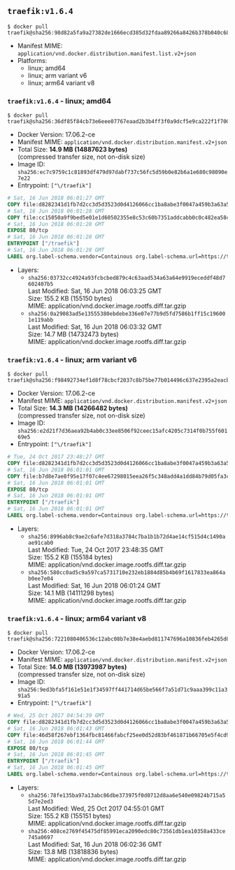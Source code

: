 ## `traefik:v1.6.4`

```console
$ docker pull traefik@sha256:98d82a5fa9a27382de1666ecd385d32fdaa89266a8426b378b040c68c345bf85
```

-	Manifest MIME: `application/vnd.docker.distribution.manifest.list.v2+json`
-	Platforms:
	-	linux; amd64
	-	linux; arm variant v6
	-	linux; arm64 variant v8

### `traefik:v1.6.4` - linux; amd64

```console
$ docker pull traefik@sha256:36df85f84cb73e6eee07767eaad2b3b4ff3f0a9dcf5e9ca222f1f700cb4abc88
```

-	Docker Version: 17.06.2-ce
-	Manifest MIME: `application/vnd.docker.distribution.manifest.v2+json`
-	Total Size: **14.9 MB (14887623 bytes)**  
	(compressed transfer size, not on-disk size)
-	Image ID: `sha256:ec7c9759c1c81893df479d97dabf737c56fc5d59b0e82b6a1e680c98090e7e22`
-	Entrypoint: `["\/traefik"]`

```dockerfile
# Sat, 16 Jun 2018 06:01:27 GMT
COPY file:d8282341d1fb7d2cc3d5d3523d0d4126066cc1ba8abe3f0047a459b3a63a5653 in /etc/ssl/certs/ 
# Sat, 16 Jun 2018 06:01:28 GMT
COPY file:cc15050a9f9bed5e01e1d60502355e8c53c60b7351addcabb0c0c482ea58c352 in / 
# Sat, 16 Jun 2018 06:01:28 GMT
EXPOSE 80/tcp
# Sat, 16 Jun 2018 06:01:28 GMT
ENTRYPOINT ["/traefik"]
# Sat, 16 Jun 2018 06:01:28 GMT
LABEL org.label-schema.vendor=Containous org.label-schema.url=https://traefik.io org.label-schema.name=Traefik org.label-schema.description=A modern reverse-proxy org.label-schema.version=v1.6.4 org.label-schema.docker.schema-version=1.0
```

-	Layers:
	-	`sha256:03732cc4924a93fcbcbed879c4c63aad534a63a64e9919eceddf48d7602407b5`  
		Last Modified: Sat, 16 Jun 2018 06:03:25 GMT  
		Size: 155.2 KB (155150 bytes)  
		MIME: application/vnd.docker.image.rootfs.diff.tar.gzip
	-	`sha256:0a29083ad5e13555380ebdebe336e07e77b9d5fd7586b1ff15c196001e119abb`  
		Last Modified: Sat, 16 Jun 2018 06:03:32 GMT  
		Size: 14.7 MB (14732473 bytes)  
		MIME: application/vnd.docker.image.rootfs.diff.tar.gzip

### `traefik:v1.6.4` - linux; arm variant v6

```console
$ docker pull traefik@sha256:f98492734ef1d8f78cbcf2037c8b75be77b014496c637e2395a2eacbe91e25bb
```

-	Docker Version: 17.06.2-ce
-	Manifest MIME: `application/vnd.docker.distribution.manifest.v2+json`
-	Total Size: **14.3 MB (14266482 bytes)**  
	(compressed transfer size, not on-disk size)
-	Image ID: `sha256:e2d21f7d36aea92b4ab0c33ee8506f92ceec15afc4205c7314f0b755f60169e5`
-	Entrypoint: `["\/traefik"]`

```dockerfile
# Tue, 24 Oct 2017 23:48:27 GMT
COPY file:d8282341d1fb7d2cc3d5d3523d0d4126066cc1ba8abe3f0047a459b3a63a5653 in /etc/ssl/certs/ 
# Sat, 16 Jun 2018 06:01:01 GMT
COPY file:b7d8e7ae8f95e17f07c4ee67298015eea26f5c348add4a1dd84b79d05fa3c56d in / 
# Sat, 16 Jun 2018 06:01:01 GMT
EXPOSE 80/tcp
# Sat, 16 Jun 2018 06:01:01 GMT
ENTRYPOINT ["/traefik"]
# Sat, 16 Jun 2018 06:01:01 GMT
LABEL org.label-schema.vendor=Containous org.label-schema.url=https://traefik.io org.label-schema.name=Traefik org.label-schema.description=A modern reverse-proxy org.label-schema.version=v1.6.4 org.label-schema.docker.schema-version=1.0
```

-	Layers:
	-	`sha256:8996ab8c9ae2c6afe7d318a3784c7ba1b1b72d4ae14cf515d4c1490aae91cab0`  
		Last Modified: Tue, 24 Oct 2017 23:48:35 GMT  
		Size: 155.2 KB (155184 bytes)  
		MIME: application/vnd.docker.image.rootfs.diff.tar.gzip
	-	`sha256:580cc0ad5c9a597ca5731710e232eb1884d85b4b69f1617833ea864ab0ee7e04`  
		Last Modified: Sat, 16 Jun 2018 06:01:24 GMT  
		Size: 14.1 MB (14111298 bytes)  
		MIME: application/vnd.docker.image.rootfs.diff.tar.gzip

### `traefik:v1.6.4` - linux; arm64 variant v8

```console
$ docker pull traefik@sha256:7221080406536c12abc08b7e38e4aebd811747696a10836feb4265d8b2830bc6
```

-	Docker Version: 17.06.2-ce
-	Manifest MIME: `application/vnd.docker.distribution.manifest.v2+json`
-	Total Size: **14.0 MB (13973987 bytes)**  
	(compressed transfer size, not on-disk size)
-	Image ID: `sha256:9ed3bfa5f161e51e1f34597ff441714d65be566f7a51d71c9aaa399c11a391a5`
-	Entrypoint: `["\/traefik"]`

```dockerfile
# Wed, 25 Oct 2017 04:54:39 GMT
COPY file:d8282341d1fb7d2cc3d5d3523d0d4126066cc1ba8abe3f0047a459b3a63a5653 in /etc/ssl/certs/ 
# Sat, 16 Jun 2018 06:01:43 GMT
COPY file:46d58f267ebf1364fbc81466fabcf25ee0d52d83bf461871b66705e5f4cd9241 in / 
# Sat, 16 Jun 2018 06:01:44 GMT
EXPOSE 80/tcp
# Sat, 16 Jun 2018 06:01:45 GMT
ENTRYPOINT ["/traefik"]
# Sat, 16 Jun 2018 06:01:45 GMT
LABEL org.label-schema.vendor=Containous org.label-schema.url=https://traefik.io org.label-schema.name=Traefik org.label-schema.description=A modern reverse-proxy org.label-schema.version=v1.6.4 org.label-schema.docker.schema-version=1.0
```

-	Layers:
	-	`sha256:78fe135ba97a13abc86dbe373975f0d0712d8aa6e540e09824b715a55d7e2ed3`  
		Last Modified: Wed, 25 Oct 2017 04:55:01 GMT  
		Size: 155.2 KB (155151 bytes)  
		MIME: application/vnd.docker.image.rootfs.diff.tar.gzip
	-	`sha256:408ce2769f45475df85991eca2090edc80c73561db1ea10358a433ce745a0697`  
		Last Modified: Sat, 16 Jun 2018 06:02:36 GMT  
		Size: 13.8 MB (13818836 bytes)  
		MIME: application/vnd.docker.image.rootfs.diff.tar.gzip
